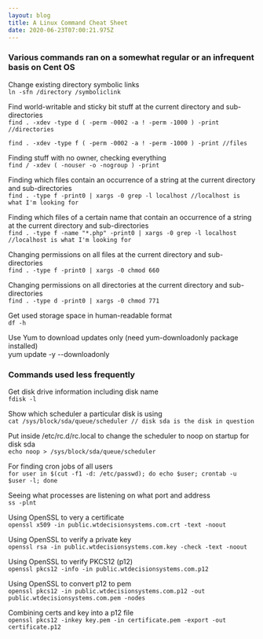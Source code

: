 ```yaml
---
layout: blog
title: A Linux Command Cheat Sheet
date: 2020-06-23T07:00:21.975Z
---
```

### Various commands ran on a somewhat regular or an infrequent basis on Cent OS

Change existing directory symbolic links  
`ln -sfn /directory /symboliclink`

Find world-writable and sticky bit stuff at the current directory and sub-directories  
`find . -xdev -type d ( -perm -0002 -a ! -perm -1000 ) -print
//directories`

`find . -xdev -type f ( -perm -0002 -a ! -perm -1000 ) -print
//files`

Finding stuff with no owner, checking everything  
`find / -xdev ( -nouser -o -nogroup ) -print`

Finding which files contain an occurrence of a string at the current directory and sub-directories  
`find . -type f -print0 | xargs -0 grep -l localhost
//localhost is what I'm looking for`

Finding which files of a certain name that contain an occurrence of a string at the current directory and sub-directories  
`find . -type f -name "*.php" -print0 | xargs -0 grep -l localhost
//localhost is what I'm looking for`

Changing permissions on all files at the current directory and sub-directories  
`find . -type f -print0 | xargs -0 chmod 660`

Changing permissions on all directories at the current directory and sub-directories  
`find . -type d -print0 | xargs -0 chmod 771`

Get used storage space in human-readable format  
`df -h`

Use Yum to download updates only (need yum-downloadonly package installed)  
yum update -y --downloadonly

### Commands used less frequently

Get disk drive information including disk name  
`fdisk -l`

Show which scheduler a particular disk is using  
`cat /sys/block/sda/queue/scheduler
// disk sda is the disk in question`

Put inside /etc/rc.d/rc.local to change the scheduler to noop on startup for disk sda  
`echo noop > /sys/block/sda/queue/scheduler`

For finding cron jobs of all users  
`for user in $(cut -f1 -d: /etc/passwd); do echo $user; crontab -u $user -l; done`

Seeing what processes are listening on what port and address  
`ss -plnt`

Using OpenSSL to very a certificate  
`openssl x509 -in public.wtdecisionsystems.com.crt -text -noout`

Using OpenSSL to verify a private key  
`openssl rsa -in public.wtdecisionsystems.com.key -check -text -noout`

Using OpenSSL to verify PKCS12 (p12)  
`openssl pkcs12 -info -in public.wtdecisionsystems.com.p12`

Using OpenSSL to convert p12 to pem  
`openssl pkcs12 -in public.wtdecisionsystems.com.p12 -out public.wtdecisionsystems.com.pem -nodes`

Combining certs and key into a p12 file  
`openssl pkcs12 -inkey key.pem -in certificate.pem -export -out certificate.p12`
